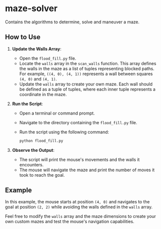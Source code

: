 # maze-solver

Contains the algorithms to determine, solve and maneuver a maze.

## How to Use

1. **Update the Walls Array**: 
   - Open the `flood_fill.py` file.
   - Locate the `walls` array in the `scan_walls` function. This array defines the walls in the maze as a list of tuples representing blocked paths. For example, `((4, 0), (4, 1))` represents a wall between squares `(4, 0)` and `(4, 1)`.
   - Update the `walls` array to create your own maze. Each wall should be defined as a tuple of tuples, where each inner tuple represents a coordinate in the maze.

2. **Run the Script**:
   - Open a terminal or command prompt.
   - Navigate to the directory containing the `flood_fill.py` file.
   - Run the script using the following command:

     ```bash
     python flood_fill.py
     ```

3. **Observe the Output**:
   - The script will print the mouse's movements and the walls it encounters.
   - The mouse will navigate the maze and print the number of moves it took to reach the goal.

## Example

In this example, the mouse starts at position `(4, 0)` and navigates to the goal at position `(2, 2)` while avoiding the walls defined in the `walls` array.

Feel free to modify the `walls` array and the maze dimensions to create your own custom mazes and test the mouse's navigation capabilities.